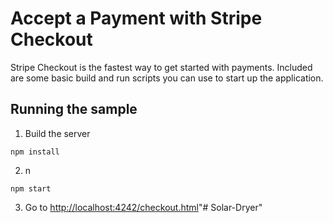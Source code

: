 # Accept a Payment with Stripe Checkout

Stripe Checkout is the fastest way to get started with payments. Included are some basic build and run scripts you can use to start up the application.

## Running the sample

1. Build the server

~~~
npm install
~~~

2. n

~~~
npm start
~~~

3. Go to [http://localhost:4242/checkout.html](http://localhost:4242/checkout.html)"# Solar-Dryer" 

